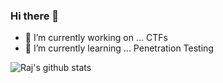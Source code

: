 ### Hi there 👋


- 🔭 I’m currently working on ... CTFs
- 🌱 I’m currently learning ... Penetration Testing


![Raj's github stats](https://github-readme-stats.vercel.app/api?username=Rajchowdhury420&show_icons=true&theme=radical)
